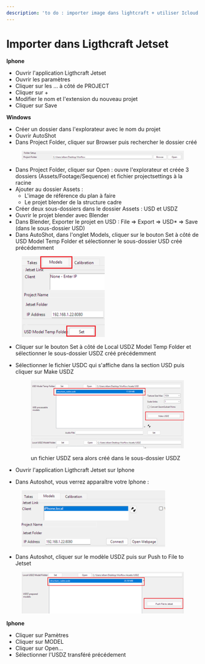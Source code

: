 ```yaml
---
description: 'to do : importer image dans lightcraft + utiliser Icloud'
---
```


# Importer dans Ligthcraft Jetset

**Iphone**

* Ouvrir l'application Ligthcraft Jetset
* Ouvrir les paramètres
* Cliquer sur les ... à côté de PROJECT
* Cliquer sur +
* Modifier le nom et l'extension du nouveau projet
* Cliquer sur Save

**Windows**

* Créer un dossier dans l'explorateur avec le nom du projet
* Ouvrir AutoShot
* Dans Project Folder, cliquer sur Browser puis rechercher le dossier créé

<figure><img src="../.gitbook/assets/image (1).png" alt=""><figcaption></figcaption></figure>

* Dans Project Folder, cliquer sur Open : ouvre l'explorateur et créée 3 dossiers (Assets/Footage/Sequence) et fichier projectsettings à la racine
* Ajouter au dossier Assets :&#x20;
  * L'image de référence du plan à faire
  * Le projet blender de la structure cadre
* Créer deux sous-dossiers dans le dossier Assets : USD et USDZ
* Ouvrir le projet blender avec Blender
* Dans Blender, Exporter le projet en USD : File ⇒ Export ⇒ USD\* ⇒ Save (dans le sous-dossier USD)
* Dans AutoShot, dans l'onglet Models, cliquer sur le bouton Set à côté de USD Model Temp Folder et sélectionner le sous-dossier USD créé précédemment

<figure><img src="../.gitbook/assets/image (2).png" alt="" width="217"><figcaption></figcaption></figure>

* Cliquer sur le bouton Set à côté de Local USDZ Model Temp Folder et sélectionner le sous-dossier USDZ créé précédemment
*   Sélectionner le fichier USDC qui s'affiche dans la section USD puis cliquer sur Make USDZ

    <figure><img src="../.gitbook/assets/image (3).png" alt=""><figcaption><p>un fichier USDZ sera alors créé dans le sous-dossier USDZ</p></figcaption></figure>
* Ouvrir l'application Ligthcraft Jetset sur Iphone
* Dans Autoshot, vous verrez apparaître votre Iphone :

<figure><img src="../.gitbook/assets/image (4).png" alt="" width="375"><figcaption></figcaption></figure>

* Dans Autoshot, cliquer sur le modèle USDZ puis sur Push to File to Jetset

<figure><img src="../.gitbook/assets/image (5).png" alt=""><figcaption></figcaption></figure>

**Iphone**

* Cliquer sur Pamètres
* Cliquer sur MODEL
* Cliquer sur Open...
* Sélectionner l'USDZ transféré précédement



